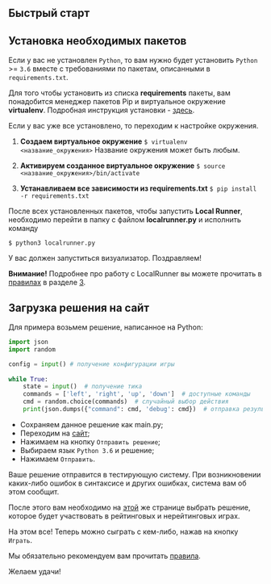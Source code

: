 ## Быстрый старт

## Установка необходимых пакетов

Если у вас не установлен `Python`, то вам нужно будет установить `Python` >= `3.6` вместе с требованиями по пакетам, описанными в `requirements.txt`.

Для того чтобы установить из списка **requirements** пакеты, вам понадобится менеджер пакетов Pip и виртуальное окружение **virtualenv**. Подробная инструкция установки - [здесь](https://packaging.python.org/guides/installing-using-pip-and-virtualenv/).

Если у вас уже все установлено, то переходим к настройке окружения.

1. **Создаем виртуальное окружение**
```$ virtualenv <название_окружения>```
Название окружения может быть любым.

2. **Активируем созданное виртуальное окружение**
```$ source <название_окружения>/bin/activate```

3. **Устанавливаем все зависимости из requirements.txt**
```$ pip install -r requirements.txt```

После всех установленных пакетов, чтобы запустить **Local Runner**, необходимо перейти в папку с файлом **localrunner.py** и исполнить команду 

```$ python3 localrunner.py```

У вас должен запуститься визуализатор. Поздравляем!

**Внимание!** Подробнее про работу с LocalRunner вы можете прочитать в [правилах](README.md) в разделе [3](README.md#3-особенности-запуска-local-runner).

## Загрузка решения на сайт
Для примера возьмем решение, написанное на Python:

```python
import json
import random

config = input() # получение конфигурации игры
    
while True:    
    state = input()  # получение тика
    commands = ['left', 'right', 'up', 'down']  # доступные команды
    cmd = random.choice(commands)  # случайный выбор действия
    print(json.dumps({"command": cmd, 'debug': cmd})  # отправка результата
```

* Сохраняем данное решение как main.py;
* Переходим на [сайт](https://aicups.ru/profile/);
* Нажимаем на кнопку `Отправить решение`;
* Выбираем язык `Python 3.6` и решение;
* Нажимаем `Отправить`.

Ваше решение отправится в тестирующую систему. При возникновении каких-либо ошибок в синтаксисе и других ошибках, система вам об этом сообщит.

После этого вам необходимо на [этой](https://aicups.ru/profile/#solutions) же странице выбрать решение, которое будет участвовать в рейтинговых и нерейтинговых играх.

На этом все! Теперь можно сыграть с кем-либо, нажав на кнопку `Играть`.

Мы обязательно рекомендуем вам прочитать [правила](README.md).

Желаем удачи!

